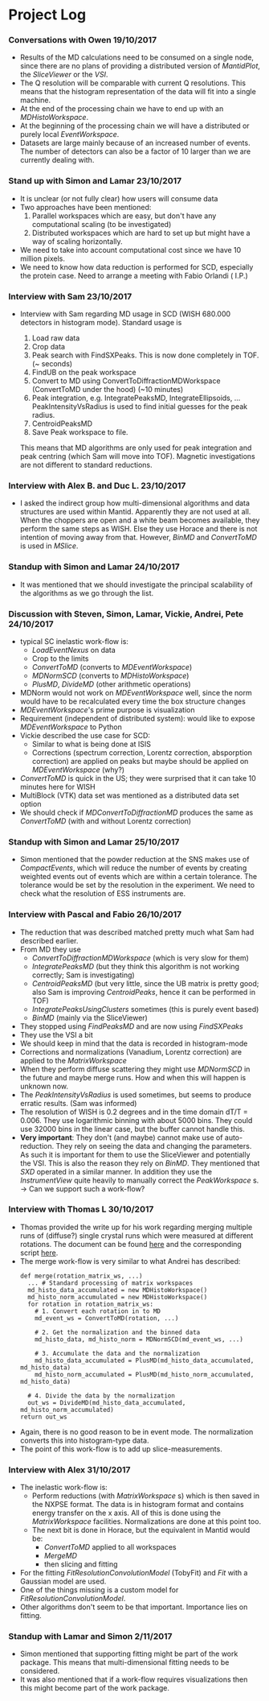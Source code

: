 # Project Log

### Conversations with Owen 19/10/2017
* Results of the MD calculations need to be consumed on a single node, since
  there are no plans of providing a distributed version of *MantidPlot*,
  the *SliceViewer* or the *VSI*.
* The Q resolution will be comparable with current Q resolutions. This means
  that the histogram representation of the data will fit into a single machine.
* At the end of the processing chain we have to end up with an *MDHistoWorkspace*.
* At the beginning of the processing chain we will have a distributed or
  purely local *EventWorkspace*.
* Datasets are large mainly because of an increased number of events. The number
  of detectors can also be a factor of 10 larger than we are currently dealing
  with.


### Stand up with Simon and Lamar 23/10/2017
* It is unclear (or not fully clear) how users will consume data
* Two approaches have been mentioned:
  1. Parallel workspaces which are easy, but don't have any computational scaling (to be investigated)
  1. Distributed workspaces which are hard to set up but might have a way of scaling horizontally.
* We need to take into account computational cost since we have 10 million pixels.
* We need to know how data reduction is performed for SCD, especially the protein case. Need to arrange a meeting with Fabio Orlandi ( I.P.)


### Interview with Sam 23/10/2017
* Interview with Sam regarding MD usage in SCD (WISH 680.000 detectors in histogram mode). Standard usage is
  1. Load raw data
  1. Crop data
  1. Peak search with FindSXPeaks. This is now done completely in TOF. (~ seconds)
  1. FindUB on the peak workspace
  1. Convert to MD using ConvertToDiffractionMDWorkspace (ConvertToMD under the hood) (~10 minutes)
  1. Peak integration, e.g. IntegratePeaksMD, IntegrateEllipsoids, ... PeakIntensityVsRadius is used to find initial guesses for the
  peak radius.
  1. CentroidPeaksMD
  1. Save Peak workspace to file.

  This means that MD algorithms are only used for peak integration and peak centring (which
  Sam will move into TOF). Magnetic investigations are not different to standard reductions.

### Interview with Alex B. and Duc L. 23/10/2017
* I asked the indirect group how multi-dimensional algorithms and data structures are
used within Mantid. Apparently they are not used at all. When the choppers are open and
a white beam becomes available, they perform the same steps as WISH. Else they use Horace and
there is not intention of moving away from that. However, *BinMD* and *ConvertToMD* is used in *MSlice*.

### Standup with Simon and Lamar 24/10/2017
* It was mentioned that we should investigate the principal scalability of the algorithms
  as we go through the list.

### Discussion with Steven, Simon, Lamar, Vickie, Andrei, Pete 24/10/2017
* typical SC inelastic work-flow is:
  * *LoadEventNexus* on data
  * Crop to the limits
  * *ConvertToMD* (converts to *MDEventWorkspace*)
  * *MDNormSCD* (converts to *MDHistoWorkspace*)
  * *PlusMD*, *DivideMD* (other arithmetic operations)
* MDNorm would not work on *MDEventWorkspace* well, since the norm would have to
be recalculated every time the box structure changes
* *MDEventWorkspace*'s prime purpose is visualization
* Requirement (independent of distributed system): would like to expose *MDEventWorkspace* to Python
* Vickie described the use case for SCD:
  * Similar to what is being done at ISIS
  * Corrections (spectrum correction, Lorentz correction, absporption correction) are applied on peaks but maybe should be applied on *MDEventWorkspace* (why?)
* *ConvertToMD* is quick in the US; they were surprised that it can take 10 minutes here for WISH
* MultiBlock (VTK) data set was mentioned as a distributed data set option
* We should check if *MDConvertToDiffractionMD* produces the same as *ConvertToMD* (with and without Lorentz correction)

### Standup with Simon and Lamar 25/10/2017
* Simon mentioned that the powder reduction at the SNS makes use of *CompactEvents*,
  which will reduce the number of events by creating weighted events out of events
  which are within a certain tolerance. The tolerance would be set by the resolution
  in the experiment. We need to check what the resolution of ESS instruments are.

### Interview with Pascal and Fabio 26/10/2017
* The reduction that was described matched pretty much what Sam had described earlier.
* From MD they use
  * *ConvertToDiffractionMDWorkspace* (which is very slow for them)
  * *IntegratePeaksMD* (but they think this algorithm is not working correctly; Sam is investigating)
  * *CentroidPeaksMD* (but very little, since the UB matrix is pretty good; also Sam is improving *CentroidPeaks*, hence it can be performed in TOF)
  * *IntegratePeaksUsingClusters* sometimes (this is purely event based)
  * *BinMD* (mainly via the SliceViewer)
* They stopped using *FindPeaksMD* and are now using *FindSXPeaks*
* They use the VSI a bit
* We should keep in mind that the data is recorded in histogram-mode
* Corrections and normalizations (Vanadium, Lorentz correction) are applied to
  the *MatrixWorkspace*
* When they perform diffuse scattering they might use *MDNormSCD* in the future
  and maybe merge runs. How and when this will happen is unknown now.
* The *PeakIntensityVsRadius* is used sometimes, but seems to produce erratic results. (Sam was informed)
* The resolution of WISH is 0.2 degrees and in the time domain dT/T = 0.006. They use logarithmic binning with about 5000 bins. They could use 32000 bins in the linear
case, but the buffer cannot handle this.
* **Very important**: They don't (and maybe) cannot make use of auto-reduction. They rely on seeing the data and changing the parameters. As such it is important for them to use the SliceViewer and potentially the VSI. This is also the reason they rely on *BinMD*. They mentioned that *SXD* operated in a similar manner. In addition they use the
*InstrumentView* quite heavily to manually correct the *PeakWorkspace* s. -> Can we support such a work-flow?


### Interview with Thomas L 30/10/2017
* Thomas provided the write up for his work regarding merging multiple runs of
  (diffuse?) single crystal runs which were measured at different rotations. The
  document can be found [here](https://github.com/mantidproject/documents/blob/alf_auto_alignment/Help/SingleCrystal/ALF%20Auto%20Alignment/ALF-Visualization.md) and the corresponding script [here](https://github.com/mantidproject/scripts/blob/master/development/ALF%20automation%20project/visualization/ALF_VisualizeMerged.py).
* The merge work-flow is very similar to what Andrei has described:
  ```
  def merge(rotation_matrix_ws, ...)
    ... # Standard processing of matrix workspaces
    md_histo_data_accumulated = new MDHistoWorkspace()
    md_histo_norm_accumulated = new MDHistoWorkspace()
    for rotation in rotation_matrix_ws:
      # 1. Convert each rotation in to MD
      md_event_ws = ConvertToMD(rotation, ...)

      # 2. Get the normalization and the binned data
      md_histo_data, md_histo_norm = MDNormSCD(md_event_ws, ...)

      # 3. Accumulate the data and the normalization
      md_histo_data_accumulated = PlusMD(md_histo_data_accumulated, md_histo_data)
      md_histo_norm_accumulated = PlusMD(md_histo_norm_accumulated, md_histo_data)

    # 4. Divide the data by the normalization
    out_ws = DivideMD(md_histo_data_accumulated, md_histo_norm_accumulated)
  return out_ws
  ```
* Again, there is no good reason to be in event mode. The normalization converts
  this into histogram-type data.
* The point of this work-flow is to add up slice-measurements.

### Interview with Alex 31/10/2017
* The inelastic work-flow is:
  * Perform reductions (with *MatrixWorkspace* s) which is then saved in the NXPSE format. The data is in histogram format and contains energy transfer on the x axis. All of this
  is done using the *MatrixWorkspace* facilities. Normalizations are done
  at this point too.
  * The next bit is done in Horace, but the equivalent in Mantid would be:
    * *ConvertToMD* applied to all workspaces
    * *MergeMD*
    * then slicing and fitting
* For the fitting *FitResolutionConvolutionModel* (TobyFit) and *Fit* with a Gaussian model are used.
* One of the things missing is a custom model for *FitResolutionConvolutionModel*.
* Other algorithms don't seem to be that important. Importance lies on fitting.


### Standup with Lamar and Simon 2/11/2017
* Simon mentioned that supporting fitting might be part of the work package. This
  means that multi-dimensional fitting needs to be considered.
* It was also mentioned that if a work-flow requires visualizations then this might
  become part of the work package.
